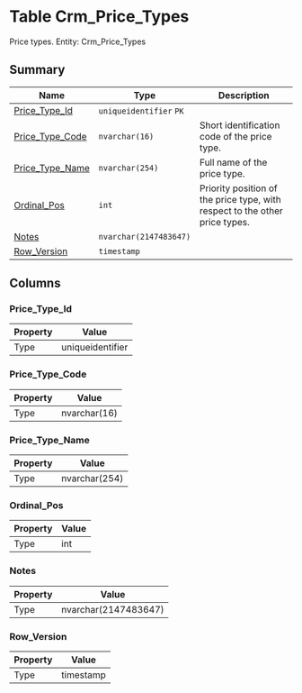 # Table Crm_Price_Types

Price types. Entity: Crm_Price_Types

## Summary

| Name | Type | Description |
| - | - | --- |
|[Price_Type_Id](#price_type_id)|`uniqueidentifier` `PK`||
|[Price_Type_Code](#price_type_code)|`nvarchar(16)` |Short identification code of the price type.|
|[Price_Type_Name](#price_type_name)|`nvarchar(254)` |Full name of the price type.|
|[Ordinal_Pos](#ordinal_pos)|`int` |Priority position of the price type, with respect to the other price types.|
|[Notes](#notes)|`nvarchar(2147483647)` ||
|[Row_Version](#row_version)|`timestamp` ||

## Columns

### Price_Type_Id

| Property | Value |
| - | - |
|Type|uniqueidentifier|

### Price_Type_Code

| Property | Value |
| - | - |
|Type|nvarchar(16)|

### Price_Type_Name

| Property | Value |
| - | - |
|Type|nvarchar(254)|

### Ordinal_Pos

| Property | Value |
| - | - |
|Type|int|

### Notes

| Property | Value |
| - | - |
|Type|nvarchar(2147483647)|

### Row_Version

| Property | Value |
| - | - |
|Type|timestamp|


